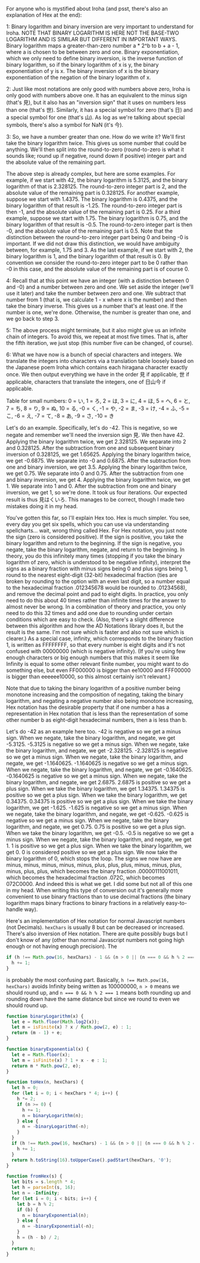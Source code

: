 For anyone who is mystified about Iroha (and psst, there's also an explanation of Hex at the end):

1: Binary logarithm and binary inversion are very important to understand for Iroha. NOTE THAT BINARY LOGARITHM IS HERE NOT THE BASE-TWO LOGARITHM AND IS SIMILAR BUT DIFFERENT IN IMPORTANT WAYS. Binary logarithm maps a greater-than-zero number a * 2^b to b + a - 1, where a is chosen to be between zero and one. Binary exponentiation, which we only need to define binary inversion, is the inverse function of binary logarithm, so if the binary logarithm of x is y, the binary exponentiation of y is x. The binary inversion of x is the binary exponentiation of the negation of the binary logarithm of x.

2: Just like most notations are only good with numbers above zero, Iroha is only good with numbers above one. It has an equivalent to the minus sign (that's 見), but it also has an "inversion sign" that it uses on numbers less than one (that's 世). Similarly, it has a special symbol for zero (that's 日) and a special symbol for one (that's 山). As log as we're talking about special symbols, there's also a symbol for NaN (it's 今).

3: So, we have a number greater than one. How do we write it? We'll first take the binary logarithm twice. This gives us some number that could be anything. We'll then split into the round-to-zero (round-to-zero is what it sounds like; round up if negative, round down if positive) integer part and the absolute value of the remaining part.

The above step is already complex, but here are some examples. For example, if we start with 42, the binary logarithm is 5.3125, and the binary logarithm of that is 2.328125. The round-to-zero integer part is 2, and the absolute value of the remaining part is 0.328125. For another example, suppose we start with 1.4375. The binary logarithm is 0.4375, and the binary logarithm of that result is -1.25. The round-to-zero integer part is then -1, and the absolute value of the remaining part is 0.25. For a third example, suppose we start with 1.75. The binary logarithm is 0.75, and the binary logarithm of that result is -0.5. The round-to-zero integer part is then -0, and the absolute value of the remaining part is 0.5. Note that the distinction between the round-to-zero integer part being 0 and being -0 is important. If we did not draw this distinction, we would have ambiguity between, for example, 1.75 and 3. As the last example, if we start with 2, the binary logarithm is 1, and the binary logarithm of that result is 0. By convention we consider the round-to-zero integer part to be 0 rather than -0 in this case, and the absolute value of the remaining part is of course 0.

4: Recall that at this point we have an integer (with a distinction between 0 and -0) and a number between zero and one. We set aside the integer (we'll use it later) and take the number between zero and one. We subtract that number from 1 (that is, we calculate 1 - x where x is the number) and then take the binary inverse. This gives us a number that's at least one. If the number is one, we're done. Otherwise, the number is greater than one, and we go back to step 3.

5: The above process might terminate, but it also might give us an infinite chain of integers. To avoid this, we repeat at most five times. That is, after the fifth iteration, we just stop (this number five can be changed, of course).

6: What we have now is a bunch of special characters and integers. We translate the integers into characters via a translation table loosely based on the Japanese poem Iroha which contains each hiragana character exactly once. We then output everything we have in the order 見 if applicable, 世 if applicable, characters that translate the integers, one of 日山今 if applicable.

Table for small numbers: 0 = い, 1 = ろ, 2 = は, 3 = に, 4 = ほ, 5 = へ, 6 = と, 7 = ち, 8 = り, 9 = ぬ, 10 = る, -0 = く, -1 = や, -2 = ま, -3 = け, -4 = ふ, -5 = こ, -6 = え, -7 = て, -8 = あ, -9 = さ, -10 = き

Let's do an example. Specifically, let's do -42. This is negative, so we negate and remember we'll need the inversion sign 見. We then have 42. Applying the binary logarithm twice, we get 2.328125. We separate into 2 and 0.328125. After the subtraction from one and subsequent binary inversion of 0.328125, we get 1.65625. Applying the binary logarithm twice, we get -0.6875. We separate into -0 and 0.6875. After the subtraction from one and binary inversion, we get 3.5. Applying the binary logarithm twice, we get 0.75. We separate into 0 and 0.75. After the subtraction from one and binary inversion, we get 4. Applying the binary logarithm twice, we get 1. We separate into 1 and 0. After the subtraction from one and binary inversion, we get 1, so we're done. It took us four iterations. Our expected result is thus 見はくいろ. This manages to be correct, though I made two mistakes doing it in my head.

You've gotten this far, so I'll explain Hex too. Hex is much simpler. You see, every day you get six spells, which you can use via understanding spellcharts... wait, wrong thing called Hex. For Hex notation, you just note the sign (zero is considered positive). If the sign is positive, you take the binary logarithm and return to the beginning. If the sign is negative, you negate, take the binary logarithm, negate, and return to the beginning. In theory, you do this infinitely many times (stopping if you take the binary logarithm of zero, which is understood to be negative infinity), interpret the signs as a binary fraction with minus signs being 0 and plus signs being 1, round to the nearest eight-digit (32-bit) hexadecimal fraction (ties are broken by rounding to the option with an even last digit, so a number equal to the hexadecimal fraction .012345678 would be rounded to .01234568), and remove the decimal point and pad to eight digits. In practice, you only need to do this about 40 times rather than infinite times for the answer to almost never be wrong. In a combination of theory and practice, you only need to do this 32 times and add one due to rounding under certain conditions which are easy to check. (Also, there's a slight difference between this algorithm and how the AD Notations library does it, but the result is the same. I'm not sure which is faster and also not sure which is clearer.) As a special case, infinity, which corresponds to the binary fraction 1, is written as FFFFFFFF, so that every number is eight digits and it's not confused with 00000000 (which is negative infinity). (If you're using few enough characters or big enough numbers that this makes it seem like Infinity is equal to some other relevant finite number, you might want to do something else, but even FF000000 is bigger than ee10000 and FFF00000 is bigger than eeeeee10000, so this almost certainly isn't relevant.)

Note that due to taking the binary logarithm of a positive number being monotone increasing and the composition of negating, taking the binary logarithm, and negating a negative number also being monotone increasing, Hex notation has the desirable property that if one number a has a representation in Hex notation that is less than the representation of some other number b as eight-digit hexadecimal numbers, then a is less than b.

Let's do -42 as an example here too. -42 is negative so we get a minus sign. When we negate, take the binary logarithm, and negate, we get -5.3125. -5.3125 is negative so we get a minus sign. When we negate, take the binary logarithm, and negate, we get -2.328125. -2.328125 is negative so we get a minus sign. When we negate, take the binary logarithm, and negate, we get -1.1640625. -1.1640625 is negative so we get a minus sign. When we negate, take the binary logarithm, and negate, we get -0.1640625. -0.1640625 is negative so we get a minus sign. When we negate, take the binary logarithm, and negate, we get 2.6875. 2.6875 is positive so we get a plus sign. When we take the binary logarithm, we get 1.34375. 1.34375 is positive so we get a plus sign. When we take the binary logarithm, we get 0.34375. 0.34375 is positive so we get a plus sign. When we take the binary logarithm, we get -1.625. -1.625 is negative so we get a minus sign. When we negate, take the binary logarithm, and negate, we get -0.625. -0.625 is negative so we get a minus sign. When we negate, take the binary logarithm, and negate, we get 0.75. 0.75 is positive so we get a plus sign. When we take the binary logarithm, we get -0.5. -0.5 is negative so we get a minus sign. When we negate, take the binary logarithm, and negate, we get 1. 1 is positive so we get a plus sign.  When we take the binary logarithm, we get 0. 0 is considered positive so we get a plus sign. We now take the binary logarithm of 0, which stops the loop. The signs we now have are minus, minus, minus, minus, minus, plus, plus, plus, minus, minus, plus, minus, plus, plus, which becomes the binary fraction .00000111001011, which becomes the hexadecimal fraction .072C, which becomes 072C0000. And indeed this is what we get. I did some but not all of this one in my head. When writing this type of conversion out it's generally more convenient to use binary fractions than to use decimal fractions (the binary logarithm maps binary fractions to binary fractions in a relatively easy-to-handle way).

Here's an implementation of Hex notation for normal Javascript numbers (not Decimals). `hexChars` is usually 8 but can be decreased or increased. There's also inversion of Hex notation. There are quite possibly bugs but I don't know of any (other than normal Javascript numbers not going high enough or not having enough precision). The
```javascript
if (h !== Math.pow(16, hexChars) - 1 && (n > 0 || (n === 0 && h % 2 === 1))) {
  h += 1;
}
```
is probably the most confusing part. Basically, `h !== Math.pow(16, hexChars)` avoids Infinity being written as 100000000, `n > 0` means we should round up, and `n === 0 && h % 2 === 1` means both rounding up and rounding down have the same distance but since we round to even we should round up.

```javascript
function binaryLogarithm(x) {
  let e = Math.floor(Math.log2(x));
  let m = isFinite(x) ? x / Math.pow(2, e) : 1;
  return (m - 1) + e;
}

function binaryExponential(x) {
  let e = Math.floor(x);
  let m = isFinite(x) ? 1 + x - e : 1;
  return m * Math.pow(2, e);
}

function toHex(n, hexChars) {
  let h = 0;
  for (let i = 0; i < hexChars * 4; i++) {
    h *= 2;
    if (n >= 0) {
      h += 1;
      n = binaryLogarithm(n);
    } else {
      n = -binaryLogarithm(-n);
    }
  }
  if (h !== Math.pow(16, hexChars) - 1 && (n > 0 || (n === 0 && h % 2 === 1))) {
    h += 1;
  }
  return h.toString(16).toUpperCase().padStart(hexChars, '0');
}

function fromHex(s) {
  let bits = s.length * 4;
  let h = parseInt(s, 16);
  let n = -Infinity;
  for (let i = 0; i < bits; i++) {
    let b = h % 2;
    if (b) {
      n = binaryExponential(n);
    } else {
      n = -binaryExponential(-n);
    }
    h = (h - b) / 2;
  }
  return n;
}
```
